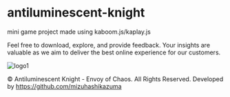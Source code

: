 # antiluminescent-knight
mini game project made using kaboom.js/kaplay.js

Feel free to download, explore, and provide feedback. Your insights are valuable as we aim to deliver the best online experience for our customers.



![logo1](https://github.com/mizuhashikazuma/antiluminescent-knight/assets/120730104/8a617d90-112b-40a7-b16d-26be6bb68904)



© Antiluminescent Knight - Envoy of Chaos. All Rights Reserved. Developed by https://github.com/mizuhashikazuma
